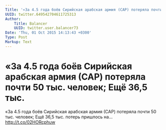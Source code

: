 ```yaml
---
Title: '«За 4.5 года боёв Сирийская арабская армия (САР) потеряла почти 50 тыс. человек; Ещё 36,5 тыс.'
UUID: twitter.649542704611725313
Author:
    Title: Balancer
    UUID: twitter.user.balancer73
Date: 'Thu, 01 Oct 2015 14:13:43 +0300'
Type: Post
Markup: Text
---
```


# «За 4.5 года боёв Сирийская арабская армия (САР) потеряла почти 50 тыс. человек; Ещё 36,5 тыс.

«За 4.5 года боёв Сирийская арабская армия (САР) потеряла
почти 50 тыс. человек; Ещё 36,5 тыс. потерь пришлось на...
http://t.co/02HORcphuw